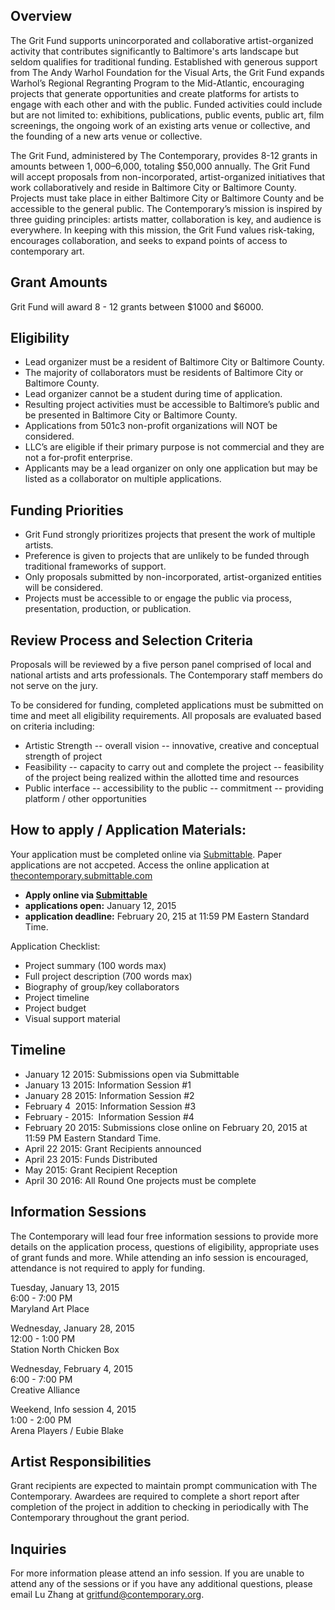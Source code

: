 ## Overview

The Grit Fund supports unincorporated and collaborative artist-organized activity that contributes significantly to Baltimore's arts landscape but seldom qualifies for traditional funding. Established with generous support from The Andy Warhol Foundation for the Visual Arts, the Grit Fund expands Warhol’s Regional Regranting Program to the Mid-Atlantic, encouraging projects that generate opportunities and create platforms for artists to engage with each other and with the public. Funded activities could include but are not limited to: exhibitions, publications, public events, public art, film screenings, the ongoing work of an existing arts venue or collective, and the founding of a new arts venue or collective.

The Grit Fund, administered by The Contemporary, provides 8-12 grants in amounts between $1,000–$6,000, totaling $50,000 annually. The Grit Fund will accept proposals from non-incorporated, artist-organized initiatives that work collaboratively and reside in Baltimore City or Baltimore County. Projects must take place in either Baltimore City or Baltimore County and be accessible to the general public. The Contemporary’s mission is inspired by three guiding principles: artists matter, collaboration is key, and audience is everywhere. In keeping with this mission, the Grit Fund values risk-taking, encourages collaboration, and seeks to expand points of access to contemporary art.

## Grant Amounts

Grit Fund will award 8 - 12 grants between $1000 and $6000. 

## Eligibility

- Lead organizer must be a resident of Baltimore City or Baltimore County.
- The majority of collaborators must be residents of Baltimore City or Baltimore County.
- Lead organizer cannot be a student during time of application. 
- Resulting project activities must be accessible to Baltimore’s public and be presented in Baltimore City or Baltimore County. 
- Applications from 501c3 non-profit organizations will NOT be considered.
- LLC’s are eligible if their primary purpose is not commercial and they are not a for-profit enterprise.
- Applicants may be a lead organizer on only one application but may be listed as a collaborator on multiple applications.

## Funding Priorities

- Grit Fund strongly prioritizes projects that present the work of multiple artists.
- Preference is given to projects that are unlikely to be funded through traditional frameworks of support. 
- Only proposals submitted by non-incorporated, artist-organized entities will be considered.
- Projects must be accessible to or engage the public via process, presentation, production, or publication.

## Review Process and Selection Criteria

Proposals will be reviewed by a five person panel comprised of local and national artists and arts professionals. The Contemporary staff members do not serve on the jury. 

To be considered for funding, completed applications must be submitted on time and meet all eligibility requirements. All proposals are evaluated based on criteria including: 

- Artistic Strength
	-- overall vision
	-- innovative, creative and conceptual strength of project
- Feasibility
	-- capacity to carry out and complete the project
	-- feasibility of the project being realized within the allotted time and resources
- Public interface
	-- accessibility to the public
	-- commitment
	-- providing platform / other opportunities 

## How to apply / Application Materials:

Your application must be completed online via [Submittable](http://thecontemporary.submittable.com). Paper applications are not accpeted. Access the online application at [thecontemporary.submittable.com](http://thecontemporary.submittable.com)

- **Apply online via [Submittable](http://thecontemporary.submittable.com)**
- **applications open:** January 12, 2015
- **application deadline:** February 20, 215 at 11:59 PM Eastern Standard Time.

Application Checklist: 
- Project summary (100 words max)
- Full project description (700 words max)
- Biography of group/key collaborators
- Project timeline
- Project budget 
- Visual support material

## Timeline

- January 12 2015: 	Submissions open via Submittable
- January 13 2015: 	Information Session #1
- January 28 2015: 	Information Session #2
- February 4  2015: 	Information Session #3
- February - 2015:  Information Session #4
- February 20 2015: 	Submissions close online on February 20, 2015 at 11:59 PM Eastern Standard Time.
- April 22 2015: 	Grant Recipients announced
- April 23 2015: 	Funds Distributed
- May 2015: 	Grant Recipient Reception
- April 30 2016: 	All Round One projects must be complete

## Information Sessions

The Contemporary will lead four free information sessions to provide more details on the application process, questions of eligibility, appropriate uses of grant funds and more. While attending an info session is encouraged, attendance is not required to apply for funding. 

Tuesday, January 13, 2015  
6:00 - 7:00 PM  
Maryland Art Place

Wednesday, January 28, 2015  
12:00 - 1:00 PM  
Station North Chicken Box

Wednesday, February 4, 2015  
6:00 - 7:00 PM  
Creative Alliance

Weekend, Info session 4, 2015  
1:00 - 2:00 PM  
Arena Players / Eubie Blake 

## Artist Responsibilities

Grant recipients are expected to maintain prompt communication with The Contemporary. Awardees are required to complete a short report after completion of the project in addition to checking in periodically with The Contemporary throughout the grant period. 

## Inquiries

For more information please attend an info session. If you are unable to attend any of the sessions or if you have any additional questions, please email Lu Zhang at [gritfund@contemporary.org](mailto:gritfund@contemporary.org).